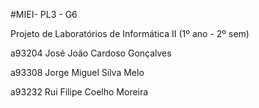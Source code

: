 #MIEI- PL3 - G6

Projeto de Laboratórios de Informática II (1º ano - 2º sem)

a93204 José João Cardoso Gonçalves

a93308 Jorge Miguel Silva Melo

a93232 Rui Filipe Coelho Moreira
